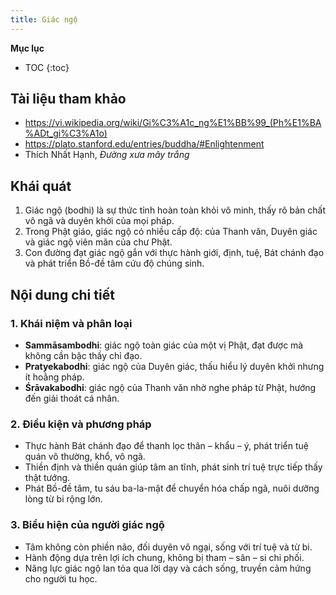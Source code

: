 ```yaml
---
title: Giác ngộ
---
```


**Mục lục**

- TOC
{:toc}

## Tài liệu tham khảo

- <https://vi.wikipedia.org/wiki/Gi%C3%A1c_ng%E1%BB%99_(Ph%E1%BA%ADt_gi%C3%A1o)>
- <https://plato.stanford.edu/entries/buddha/#Enlightenment>
- Thích Nhất Hạnh, *Đường xưa mây trắng*

## Khái quát

1. Giác ngộ (bodhi) là sự thức tỉnh hoàn toàn khỏi vô minh, thấy rõ bản chất vô ngã và duyên khởi của mọi pháp.
2. Trong Phật giáo, giác ngộ có nhiều cấp độ: của Thanh văn, Duyên giác và giác ngộ viên mãn của chư Phật.
3. Con đường đạt giác ngộ gắn với thực hành giới, định, tuệ, Bát chánh đạo và phát triển Bồ-đề tâm cứu độ chúng sinh.

## Nội dung chi tiết

### 1. Khái niệm và phân loại
- **Sammāsambodhi**: giác ngộ toàn giác của một vị Phật, đạt được mà không cần bậc thầy chỉ đạo.
- **Pratyekabodhi**: giác ngộ của Duyên giác, thấu hiểu lý duyên khởi nhưng ít hoằng pháp.
- **Śrāvakabodhi**: giác ngộ của Thanh văn nhờ nghe pháp từ Phật, hướng đến giải thoát cá nhân.

### 2. Điều kiện và phương pháp
- Thực hành Bát chánh đạo để thanh lọc thân – khẩu – ý, phát triển tuệ quán vô thường, khổ, vô ngã.
- Thiền định và thiền quán giúp tâm an tĩnh, phát sinh trí tuệ trực tiếp thấy thật tướng.
- Phát Bồ-đề tâm, tu sáu ba-la-mật để chuyển hóa chấp ngã, nuôi dưỡng lòng từ bi rộng lớn.

### 3. Biểu hiện của người giác ngộ
- Tâm không còn phiền não, đối duyên vô ngại, sống với trí tuệ và từ bi.
- Hành động dựa trên lợi ích chung, không bị tham – sân – si chi phối.
- Năng lực giác ngộ lan tỏa qua lời dạy và cách sống, truyền cảm hứng cho người tu học.
